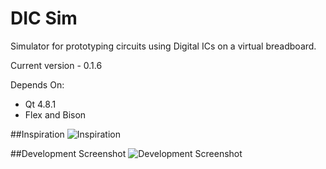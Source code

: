DIC Sim
=======

Simulator for prototyping circuits using Digital ICs on a virtual breadboard.

Current version - 0.1.6

Depends On:
 - Qt 4.8.1
 - Flex and Bison

##Inspiration
![Inspiration](http://i.imgur.com/MCNHALY.jpg)

##Development Screenshot
![Development Screenshot](http://i.imgur.com/E4RrZJ0.png)
